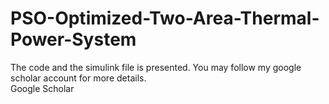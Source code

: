 # PSO-Optimized-Two-Area-Thermal-Power-System

The code and the simulink file is presented.
You may follow my google scholar account for more details. <br>
<a href="https://scholar.google.co.in/citations?user=TneZVTkAAAAJ&hl=en"></a>Google Scholar
